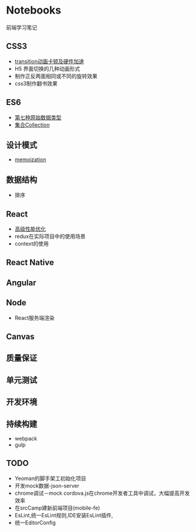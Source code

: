 # Notebooks
前端学习笔记

## CSS3

* [transition动画卡顿及硬件加速](./css3/transition动画卡顿及硬件加速.md)
* H5 界面切换的几种动画形式
* 制作正反两面相同或不同的旋转效果
* css3制作翻书效果

## ES6

* [第七种原始数据类型](./es6/第七种原始数据类型.md)
* [集合Collection](./es6/集合collection.md)

## 设计模式

* [memoization](./设计模式/memoization.md)

## 数据结构

* 排序

## React

* [高级性能优化](./react/doc/advanced-performance.md)
* redux在实际项目中的使用场景
* context的使用

## React Native

## Angular

## Node 

* React服务端渲染

## Canvas

## 质量保证

## 单元测试

## 开发环境

## 持续构建

* webpack
* gulp

## TODO

* Yeoman的脚手架工初始化项目
* 开发mock数据-json-server
* chrome调试－mock cordova.js在chrome开发者工具中调试，大幅提高开发效率
* 在srcCamp建新前端项目(mobile-fe)
* EsLint,统一EsLint规则,IDE安装EsLint插件,
* 统一EditorConfig